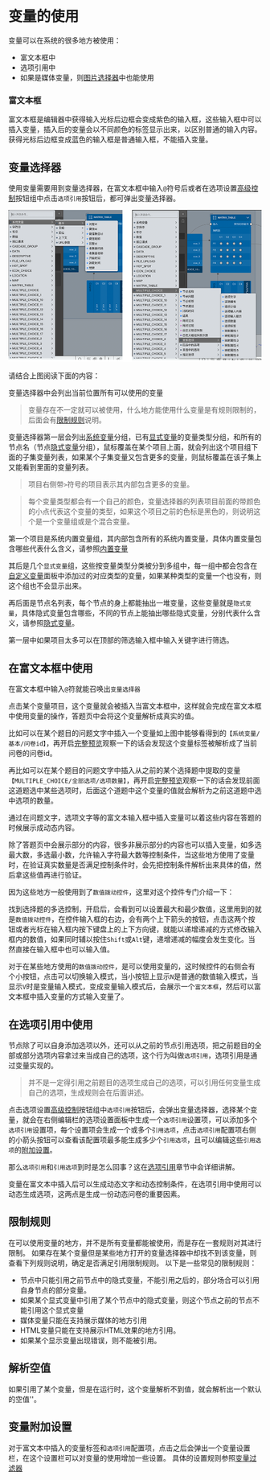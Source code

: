 # 变量的使用

变量可以在系统的很多地方被使用：
+ 富文本框中
+ 选项引用中
+ 如果是媒体变量，则[图片选择器](../media/image.md)中也能使用

### 富文本框

富文本框是编辑器中获得输入光标后边框会变成紫色的输入框，这些输入框中可以插入变量，插入后的变量会以不同颜色的标签显示出来，以区别普通的输入内容。
获得光标后边框变成蓝色的输入框是普通输入框，不能插入变量。

## 变量选择器
使用变量需要用到变量选择器，在富文本框中输入`@`符号后或者在选项设置[高级控制](../node-setting/option.md#高级控制)按钮组中点击`选项引用`按钮后，都可弹出变量选择器。

<img src='./images/var-select.png'>

请结合上图阅读下面的内容：

变量选择器中会列出当前位置所有可以使用的变量
> 变量存在不一定就可以被使用，什么地方能使用什么变量是有规则限制的，后面会有[限制规则](#限制规则)说明。

变量选择器第一层会列出[系统变量](./build-in.md)分组，已有[显式变量](./concept.md#显式变量)的变量类型分组，和所有的节点名（节点[隐式变量](./implicit.md)分组），鼠标覆盖在某个项目上面，就会列出这个项目组下面的子集变量列表，如果某个子集变量又包含更多的变量，则鼠标覆盖在该子集上又能看到里面的变量列表。

> 项目右侧带`>`符号的项目表示其内部包含更多的变量。

> 每个变量类型都会有一个自己的颜色，变量选择器的列表项目前面的带颜色的小点代表这个变量的类型，如果这个项目之前的色标是黑色的，则说明这个是一个变量组或是个混合变量。

第一个项目是系统内置变量组，其内部包含所有的系统内置变量，具体内置变量包含哪些代表什么含义，请参照[内置变量](./build-in.md)

其后是几个`显式变量`组，这些按变量类型分类被分到多组中，每一组中都会包含在[自定义变量](../layout/toolbar.md#自定义变量)面板中添加过的对应类型的变量，如果某种类型的变量一个也没有，则这个组也不会显示出来。

再后面是节点名列表，每个节点的身上都能抽出一堆变量，这些变量就是`隐式变量`，具体隐式变量包含哪些，不同的节点上能抽出哪些隐式变量，分别代表什么含义，请参照[隐式变量](../variable/implicit.md)。

第一层中如果项目太多可以在顶部的筛选输入框中输入关键字进行筛选。

## 在富文本框中使用

在富文本框中输入`@`符就能召唤出`变量选择器`

点击某个变量项目，这个变量就会被插入当富文本框中，这样就会完成在富文本框中使用变量的操作，答题页中会将这个变量解析成真实的值。

比如可以在某个题目的问题文字中插入一个变量如上图中能够看得到的`【系统变量/基本/问卷id】`，再开启[完整预览](../preview/full.md)观察一下的话会发现这个变量标签被解析成了当前问卷的问卷id。

再比如可以在某个题目的问题文字中插入从之前的某个选择题中提取的变量`【MULTIPLE_CHOICE/全部选项/选项数量】`，再开启[完整预览](../preview/full.md)观察一下的话会发现前面这道题选中某些选项时，后面这个道题中这个变量的值就会解析为之前这道题中选中选项的数量。

通过在问题文字，选项文字等的富文本输入框中插入变量可以着这些内容在答题的时候展示成动态内容。

除了答题页中会展示部分的内容，很多非展示部分的内容也可以插入变量，如多选最大数，多选最小数，允许输入字符最大数等控制条件，当这些地方使用了变量时，在验证真实数量是否满足控制条件时，会先把控制条件解析出来具体的值，然后拿这些值再进行验证。

因为这些地方一般使用到了`数值拨动控件`，这里对这个控件专门介绍一下：

找到选择题的多选控制，开启后，会看到可以设置最大和最少数值，这里用到的就是`数值拨动控件`，在控件输入框的右边，会有两个上下箭头的按钮，点击这两个按钮或者光标在输入框内按下键盘上的上下方向键，就能以递增递减的方式修改输入框内的数值，如果同时辅以按住`Shift`或`Alt`键，递增递减的幅度会发生变化。当然直接在输入框中也可以输入值。

对于在某些地方使用的`数值拨动控件`，是可以使用变量的，这时候控件的右侧会有个小按钮，点击可以切换输入模式，当小按钮上显示`N`是普通的数值输入模式，当显示`V`时是变量输入模式，变成变量输入模式后，会展示一个`富文本框`，然后可以富文本框中插入变量的方式输入变量了。

## 在选项引用中使用

节点除了可以自身添加选项以外，还可以从之前的节点引用选项，把之前题目的全部或部分选项内容拿过来当成自己的选项，这个行为叫做`选项引用`，选项引用是通过变量实现的。

> 并不是一定得引用之前题目的选项生成自己的选项，可以引用任何变量生成自己的选项，生成规则会在后面讲述。

点击选项设置[高级控制](../node-setting/option.md#高级控制)按钮组中`选项引用`按钮后，会弹出变量选择器，选择某个变量，就会在右侧编辑栏的选项设置面板中生成一个`选项引用`设置项，可以添加多个`选项引用`设置项，每个设置项会生成一个或多个`引用选项`，点击`选项引用`配置项右侧的小箭头按钮可以查看该配置项最多能生成多少个`引用选项`，且可以编辑这些`引用选项`的[附加设置](../node-setting/option.md#附加设置)。

那么`选项引用`和`引用选项`到时是怎么回事？这在[选项引用](../opt-reference/concept.md)章节中会详细讲解。

变量在富文本中插入后可以生成动态文字和动态控制条件，在选项引用中使用可以动态生成选项，这两点是生成一份动态问卷的重要因素。



## 限制规则
在可以使用变量的地方，并不是所有变量都能被使用，而是存在一套规则对其进行限制。
如果存在某个变量但是某些地方打开的变量选择器中却找不到该变量，则查看下列规则说明，确定是否满足引用限制规则。
以下是一些常见的限制规则：

+ 节点中只能引用之前节点中的隐式变量，不能引用之后的，部分场合可以引用自身节点的部分变量。
+ 如果某个显式变量中引用了某个节点中的隐式变量，则这个节点之前的节点不能引用这个显式变量
+ 媒体变量只能在支持展示媒体的地方引用
+ HTML变量只能在支持展示HTML效果的地方引用。
+ 如果某个显示变量出现错误，则不能被引用。


## 解析空值
如果引用了某个变量，但是在运行时，这个变量解析不到值，就会解析出一个默认的空值''。


## 变量附加设置

对于富文本中插入的变量标签和`选项引用`配置项，点击之后会弹出一个变量设置栏，在这个设置栏可以对变量的使用增加一些设置。
具体的设置规则参照[变量过滤器](./filter.md)
